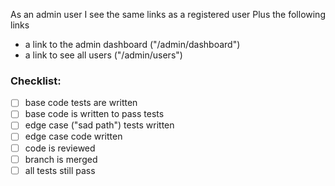 As an admin user
I see the same links as a registered user
Plus the following links
- a link to the admin dashboard ("/admin/dashboard")
- a link to see all users ("/admin/users")

### Checklist:

- [ ] base code tests are written
- [ ] base code is written to pass tests
- [ ] edge case ("sad path") tests written
- [ ] edge case code written
- [ ] code is reviewed
- [ ] branch is merged
- [ ] all tests still pass
